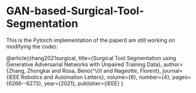 # GAN-based-Surgical-Tool-Segmentation
This is the Pytorch implementation of the paper(I am still working on modifying the code):

@article{zhang2021surgical,
  title={Surgical Tool Segmentation using Generative Adversarial Networks with Unpaired Training Data},
  author={Zhang, Zhongkai and Rosa, Beno{\^\i}t and Nageotte, Florent},
  journal={IEEE Robotics and Automation Letters},
  volume={6},
  number={4},
  pages={6266--6273},
  year={2021},
  publisher={IEEE}
}
